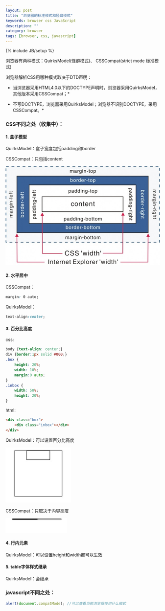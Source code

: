 ```yaml
---
layout: post
title: "浏览器的标准模式和怪癖模式"
keywords: browser css JavaScript
description: ""
category: browser
tags: [browser, css, javascript]
---
```

{% include JB/setup %}

浏览器有两种模式：QuirksModel(怪癖模式)、 CSSCompat(strict mode 标准模式)  

<!-- more -->

浏览器解析CSS用哪种模式取决于DTD声明：  

* 当浏览器采用HTML4.0以下的DOCTYPE声明时，浏览器采用QuirksModel，其他版本采用CSSCompat；*  

* 不写DOCTYPE，浏览器采用QuirksModel；浏览器不识别DOCTYPE，采用CSSCompat。*  

### CSS不同之处（收集中）：  
#### 1. 盒子模型

QuirksModel：盒子宽度包括padding和border

CSSCompat：只包括content

<img src="/assets/images/browser-model/bm_01.jpg" width="650px" />

#### 2. 水平居中
CSSCompat：

```css
margin: 0 auto; 
```

QuirksModel：

```css
text-align:center;
```

#### 3. 百分比高度
css:

```css
body {text-align: center;}
div {border:1px solid #000;}
.box {
    height: 20%;
    width: 10%;
    margin:0 auto;
}
.inbox {
    width: 50%;
    height: 20%;
}
```

html:

```html
<div class="box">
    <div class="inbox"></div>
</div>
```

QuirksModel：可以设置百分比高度

<img src="/assets/images/browser-model/bm_02.jpg" width="214px" />

CSSCompat：只取决于内容高度

<img src="/assets/images/browser-model/bm_03.jpg" width="201px" />

#### 4. 行内元素

QuirksModel：可以设置height和width都可以生效

#### 5. table字体样式继承

QuirksModel：会继承

### javascript不同之处：

```javascript
alert(document.compatMode); //可以查看当前浏览器使用什么模式
```
